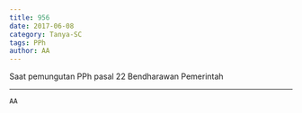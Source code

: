 ```yaml
---
title: 956
date: 2017-06-08
category: Tanya-SC
tags: PPh
author: AA
---
```


Saat pemungutan PPh pasal 22 Bendharawan Pemerintah

---



`AA`

